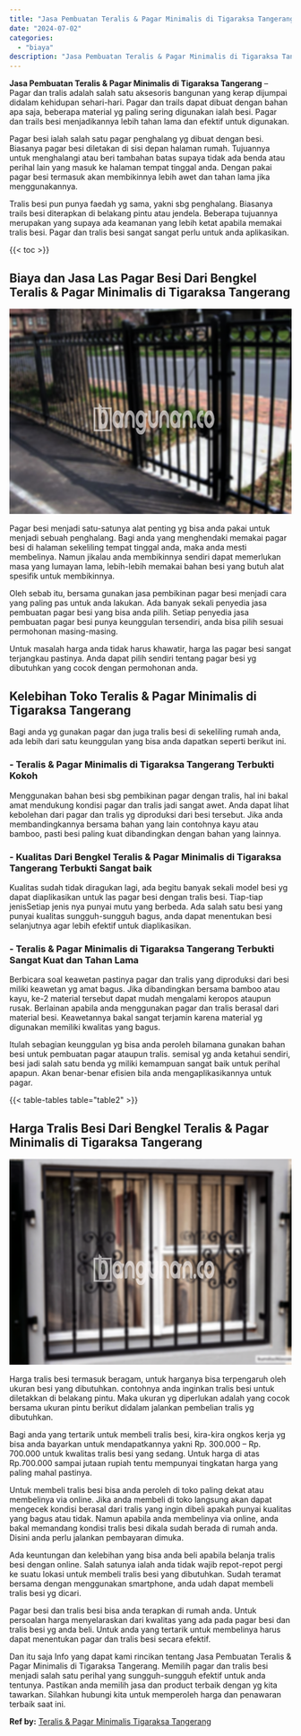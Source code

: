 ```yaml
---
title: "Jasa Pembuatan Teralis & Pagar Minimalis di Tigaraksa Tangerang"
date: "2024-07-02"
categories: 
  - "biaya"
description: "Jasa Pembuatan Teralis & Pagar Minimalis di Tigaraksa Tangerang. Dan itu saja Info yang dapat kami rincikan tentang Jasa Pembuatan Teralis & Pagar Minimalis..."
---
```


**Jasa Pembuatan Teralis & Pagar Minimalis di Tigaraksa Tangerang** – Pagar dan tralis adalah salah satu aksesoris bangunan yang kerap dijumpai didalam kehidupan sehari-hari. Pagar dan trails dapat dibuat dengan bahan apa saja, beberapa material yg paling sering digunakan ialah besi. Pagar dan trails besi menjadikannya lebih tahan lama dan efektif untuk digunakan.

Pagar besi ialah salah satu pagar penghalang yg dibuat dengan besi. Biasanya pagar besi diletakan di sisi depan halaman rumah. Tujuannya untuk menghalangi atau beri tambahan batas supaya tidak ada benda atau perihal lain yang masuk ke halaman tempat tinggal anda. Dengan pakai pagar besi termasuk akan membikinnya lebih awet dan tahan lama jika menggunakannya.

Tralis besi pun punya faedah yg sama, yakni sbg penghalang. Biasanya trails besi diterapkan di belakang pintu atau jendela. Beberapa tujuannya merupakan yang supaya ada keamanan yang lebih ketat apabila memakai tralis besi. Pagar dan tralis besi sangat sangat perlu untuk anda aplikasikan.

{{< toc >}}

## Biaya dan Jasa Las Pagar Besi Dari Bengkel Teralis & Pagar Minimalis di Tigaraksa Tangerang

![Jasa Pembuatan Teralis & Pagar Minimalis di Tigaraksa Tangerang](/images/pagar-minimalis-murah-53.png)

Pagar besi menjadi satu-satunya alat penting yg bisa anda pakai untuk menjadi sebuah penghalang. Bagi anda yang menghendaki memakai pagar besi di halaman sekeliling tempat tinggal anda, maka anda mesti membelinya. Namun jikalau anda membikinnya sendiri dapat memerlukan masa yang lumayan lama, lebih-lebih memakai bahan besi yang butuh alat spesifik untuk membikinnya.

Oleh sebab itu, bersama gunakan jasa pembikinan pagar besi menjadi cara yang paling pas untuk anda lakukan. Ada banyak sekali penyedia jasa pembuatan pagar besi yang bisa anda pilih. Setiap penyedia jasa pembuatan pagar besi punya keunggulan tersendiri, anda bisa pilih sesuai permohonan masing-masing.

Untuk masalah harga anda tidak harus khawatir, harga las pagar besi sangat terjangkau pastinya. Anda dapat pilih sendiri tentang pagar besi yg dibutuhkan yang cocok dengan permohonan anda.

## Kelebihan Toko Teralis & Pagar Minimalis di Tigaraksa Tangerang

Bagi anda yg gunakan pagar dan juga tralis besi di sekeliling rumah anda, ada lebih dari satu keunggulan yang bisa anda dapatkan seperti berikut ini.

### \- Teralis & Pagar Minimalis di Tigaraksa Tangerang Terbukti Kokoh

Menggunakan bahan besi sbg pembikinan pagar dengan tralis, hal ini bakal amat mendukung kondisi pagar dan tralis jadi sangat awet. Anda dapat lihat kebolehan dari pagar dan tralis yg diproduksi dari besi tersebut. Jika anda membandingkannya bersama bahan yang lain contohnya kayu atau bamboo, pasti besi paling kuat dibandingkan dengan bahan yang lainnya.

### \- Kualitas Dari Bengkel Teralis & Pagar Minimalis di Tigaraksa Tangerang Terbukti Sangat baik

Kualitas sudah tidak diragukan lagi, ada begitu banyak sekali model besi yg dapat diaplikasikan untuk las pagar besi dengan tralis besi. Tiap-tiap jenisSetiap jenis nya punyai mutu yang berbeda. Ada salah satu besi yang punyai kualitas sungguh-sungguh bagus, anda dapat menentukan besi selanjutnya agar lebih efektif untuk diaplikasikan.

### \- Teralis & Pagar Minimalis di Tigaraksa Tangerang Terbukti Sangat Kuat dan Tahan Lama

Berbicara soal keawetan pastinya pagar dan tralis yang diproduksi dari besi miliki keawetan yg amat bagus. Jika dibandingkan bersama bamboo atau kayu, ke-2 material tersebut dapat mudah mengalami keropos ataupun rusak. Berlainan apabila anda menggunakan pagar dan tralis berasal dari material besi. Keawetannya bakal sangat terjamin karena material yg digunakan memiliki kwalitas yang bagus.

Itulah sebagian keunggulan yg bisa anda peroleh bilamana gunakan bahan besi untuk pembuatan pagar ataupun tralis. semisal yg anda ketahui sendiri, besi jadi salah satu benda yg miliki kemampuan sangat baik untuk perihal apapun. Akan benar-benar efisien bila anda mengaplikasikannya untuk pagar.

{{< table-tables table="table2" >}}

## Harga Tralis Besi Dari Bengkel Teralis & Pagar Minimalis di Tigaraksa Tangerang

![Jasa Pembuatan Teralis & Pagar Minimalis di Tigaraksa Tangerang](/images/teralis-minimalis-murah-14.png)

Harga tralis besi termasuk beragam, untuk harganya bisa terpengaruh oleh ukuran besi yang dibutuhkan. contohnya anda inginkan tralis besi untuk diletakkan di belakang pintu. Maka ukuran yg diperlukan adalah yang cocok bersama ukuran pintu berikut didalam jalankan pembelian tralis yg dibutuhkan.

Bagi anda yang tertarik untuk membeli tralis besi, kira-kira ongkos kerja yg bisa anda bayarkan untuk mendapatkannya yakni Rp. 300.000 – Rp. 700.000 untuk kwalitas tralis besi yang sedang. Untuk harga di atas Rp.700.000 sampai jutaan rupiah tentu mempunyai tingkatan harga yang paling mahal pastinya.

Untuk membeli tralis besi bisa anda peroleh di toko paling dekat atau membelinya via online. Jika anda membeli di toko langsung akan dapat mengecek kondisi berasal dari tralis yang ingin dibeli apakah punyai kualitas yang bagus atau tidak. Namun apabila anda membelinya via online, anda bakal memandang kondisi tralis besi dikala sudah berada di rumah anda. Disini anda perlu jalankan pembayaran dimuka.

Ada keuntungan dan kelebihan yang bisa anda beli apabila belanja tralis besi dengan online. Salah satunya ialah anda tidak wajib repot-repot pergi ke suatu lokasi untuk membeli tralis besi yang dibutuhkan. Sudah teramat bersama dengan menggunakan smartphone, anda udah dapat membeli tralis besi yg dicari.

Pagar besi dan tralis besi bisa anda terapkan di rumah anda. Untuk persoalan harga menyelaraskan dari kwalitas yang ada pada pagar besi dan tralis besi yg anda beli. Untuk anda yang tertarik untuk membelinya harus dapat menentukan pagar dan tralis besi secara efektif.

Dan itu saja Info yang dapat kami rincikan tentang Jasa Pembuatan Teralis & Pagar Minimalis di Tigaraksa Tangerang. Memilih pagar dan tralis besi menjadi salah satu perihal yang sungguh-sungguh efektif untuk anda tentunya. Pastikan anda memilih jasa dan product terbaik dengan yg kita tawarkan. Silahkan hubungi kita untuk memperoleh harga dan penawaran terbaik saat ini.

**Ref by:** [Teralis & Pagar Minimalis Tigaraksa Tangerang](https://id.wikipedia.org/wiki/Teralis)
